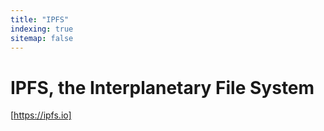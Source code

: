 ```yaml
---
title: "IPFS"
indexing: true
sitemap: false
---
```

# IPFS, the Interplanetary File System
[https://ipfs.io]
